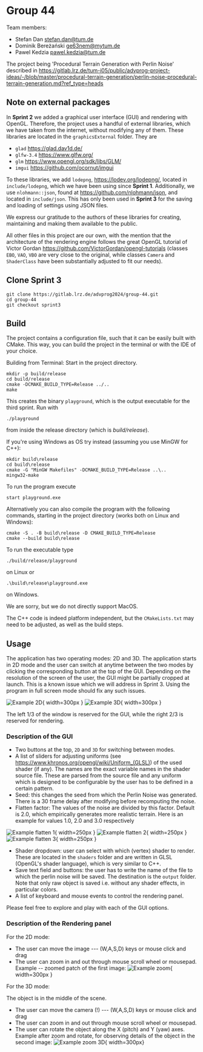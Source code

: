 # Group 44

Team members:

- Stefan Dan [stefan.dan@tum.de](mailto:stefan.dan@tum.de)
- Dominik Bereżański [ge63nem@mytum.de](mailto:ge63nem@mytum.de)
- Pawel Kedzia [pawel.kedzia@tum.de](mailto:pawel.kedzia@tum.de)

The project being 'Procedural Terrain Generation with Perlin Noise' described in https://gitlab.lrz.de/tum-i05/public/advprog-project-ideas/-/blob/master/procedural-terrain-generation/perlin-noise-procedural-terrain-generation.md?ref_type=heads

## Note on external packages

In **Sprint 2** we added a graphical user interface (GUI) and rendering with OpenGL. Therefore, the project uses a handful of external libraries, which we have taken from the internet, without modifying any of them. These libraries are located in the `graphicsExternal` folder. They are

- `glad` https://glad.dav1d.de/
- `glfw-3.4` https://www.glfw.org/
- `glm` https://www.opengl.org/sdk/libs/GLM/
- `imgui` https://github.com/ocornut/imgui

To these libraries, we add `lodepng`, https://lodev.org/lodepng/, located in `include/lodepng`, which we have been using since **Sprint 1**.
Additionally, we use `nlohmann::json`, found at https://github.com/nlohmann/json, and located in `include/json`. This has only been used in **Sprint 3** for the saving and loading of settings using JSON files.

We express our gratitude to the authors of these libraries for creating, maintaining and making them available to the public. 

All other files in this project are our own, with the mention that the architecture of the rendering engine follows the great OpenGL tutorial of Victor Gordan https://github.com/VictorGordan/opengl-tutorials (classes `EBO`, `VAO`, `VBO` are very close to the original, while classes `Camera` and `ShaderClass` have been substantially adjusted to fit our needs).

## Clone Sprint 3

```
git clone https://gitlab.lrz.de/advprog2024/group-44.git
cd group-44
git checkout sprint3
```

## Build

The project contains a configuration file, such that it can be easily built with CMake. This way, you can build the project in the
terminal or with the IDE of your choice.

Building from Terminal: Start in the project directory.

```
mkdir -p build/release
cd build/release
cmake -DCMAKE_BUILD_TYPE=Release ../..
make
```
This creates the binary `playground`, which is the output executable for the third sprint.
Run with 
```
./playground
```
from inside the release directory (which is *build/release*).

If you're using Windows as OS try instead (assuming you use MinGW for C++):

```
mkdir build\release
cd build\release
cmake -G "MinGW Makefiles" -DCMAKE_BUILD_TYPE=Release ..\..
mingw32-make
```

To run the program execute
```
start playground.exe
```

Alternatively you can also compile the program with the following commands, starting in the project directory (works both on Linux and Windows):

```
cmake -S . -B build\release -D CMAKE_BUILD_TYPE=Release
cmake --build build\release 
```

To run the executable type

```
./build/release/playground
```

on Linux or

```
.\build\release\playground.exe
```

on Windows.

We are sorry, but we do not directly support MacOS.

The C++ code is indeed platform independent, but the `CMakeLists.txt` may need to be adjusted, as well as the build steps.

## Usage

The application has two operating modes: 2D and 3D.
The application starts in 2D mode and the user can switch at anytime between the two modes by clicking the corresponding button at the top of the GUI.
Depending on the resolution of the screen of the user, the GUI might be partially cropped at launch. This is a known issue which we will address in Sprint 3.
Using the program in full screen mode should fix any such issues.

![Example 2D](readmeImages/_2DWindow.png){ width=300px }
![Example 3D](readmeImages/_3DWindow.png){ width=300px }

The left 1/3 of the window is reserved for the GUI, while the right 2/3 is reserved for rendering. 

### Description of the GUI

- Two buttons at the top, `2D` and `3D` for switching between modes.
- A list of sliders for adjusting uniforms (see https://www.khronos.org/opengl/wiki/Uniform_(GLSL)) of the used shader (if any). The names are the exact variable names in the shader source file. These are parsed from the source file and any uniform which is designed to be configurable by the user has to be defined in a certain pattern.
- Seed: this changes the seed from which the Perlin Noise was generated. There is a 30 frame delay after modifying before recomputing the noise.
- Flatten factor: The values of the noise are divided by this factor. Default is 2.0, which empirically generates more realistic terrain. Here is an example for values 1.0, 2.0 and 3.0 respectively

![Example flatten 1](readmeImages/flatten1.png){ width=250px }
![Example flatten 2](readmeImages/flatten2.png){ width=250px }
![Example flatten 3](readmeImages/flatten3.png){ width=250px }

- Shader dropdown: user can select with which (vertex) shader to render. These are located in the `shaders` folder and are written in GLSL (OpenGL's shader language), which is very similar to C++. 
- Save text field and buttons: the user has to write the name of the file to which the perlin noise will be saved. The destination is the `output` folder. Note that only raw object is saved i.e. without any shader effects, in particular colors. 
- A list of keyboard and mouse events to control the rendering panel.

Please feel free to explore and play with each of the GUI options.

### Description of the Rendering panel

For the 2D mode:

- The user can move the image --- (W,A,S,D) keys or mouse click and drag
- The user can zoom in and out through mouse scroll wheel or mousepad. Example -- zoomed patch of the first image:
![Example zoom](readmeImages/adjustCamera2D.png){ width=300px }

For the 3D mode:

The object is in the middle of the scene.

- The user can move the camera (!) --- (W,A,S,D) keys or mouse click and drag
- The user can zoom in and out through mouse scroll wheel or mousepad. 
- The user can rotate the object along the X (pitch) and Y (yaw) axes. Example after zoom and rotate, for observing details of the object in the second image:
![Example zoom 3D](readmeImages/adjustCamera3D.png){ width=300px}
